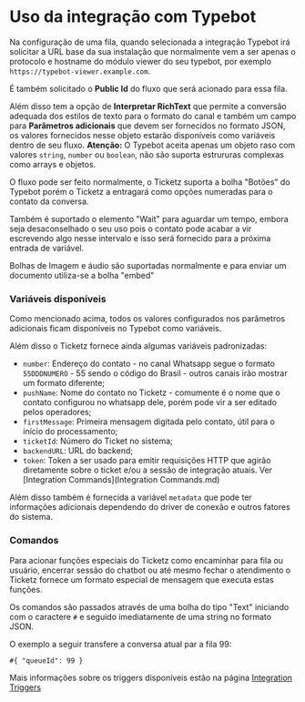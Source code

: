 Uso da integração com Typebot
=============================

Na configuração de uma fila, quando selecionada a integração Typebot irá
solicitar a URL base da sua instalação que normalmente vem a ser apenas
o protocolo e hostname do módulo viewer do seu typebot, por exemplo
`https://typebot-viewer.example.com`.

É também solicitado o **Public Id** do fluxo que será acionado para
essa fila.

Além disso tem a opção de **Interpretar RichText** que permite a conversão
adequada dos estilos de texto para o formato do canal e também um campo
para **Parâmetros adicionais** que devem ser fornecidos no formato
JSON, os valores fornecidos nesse objeto estarão disponíveis como variáveis
dentro de seu fluxo. **Atenção:** O Typebot aceita apenas um objeto
raso com valores `string`, `number` ou `boolean`, não são suporta
estrururas complexas como arrays e objetos.

O fluxo pode ser feito normalmente, o Ticketz suporta a bolha "Botões"
do Typebot porém o Ticketz a entragará como opções numeradas para o
contato da conversa.

Também é suportado o elemento "Wait" para aguardar um tempo, embora
seja desaconselhado o seu uso pois o contato pode acabar a vir escrevendo
algo nesse intervalo e isso será fornecido para a próxima entrada de
variável.

Bolhas de Imagem e áudio são suportadas normalmente e para enviar
um documento utiliza-se a bolha "embed"

### Variáveis disponíveis

Como mencionado acima, todos os valores configurados nos parâmetros
adicionais ficam disponíveis no Typebot como variáveis.

Além disso o Ticketz fornece ainda algumas variáveis padronizadas:

* `number`: Endereço do contato - no canal Whatsapp segue o formato
  `55DDDNUMERO` - 55 sendo o código do Brasil - outros canais
  irão mostrar um formato diferente;
* `pushName`: Nome do contato no Ticketz - comumente é o nome que
  o contato configurou no whatsapp dele, porém pode vir a ser
  editado pelos operadores;
* `firstMessage`: Primeira mensagem digitada pelo contato, útil
  para o início do processamento;
* `ticketId`: Número do Ticket no sistema;
* `backendURL`: URL do backend;
* `token`: Token a ser usado para emitir requisições HTTP que agirão
  diretamente sobre o ticket e/ou a sessão de integração atuais. Ver
  [Integration Commands](Integration Commands.md)

Além disso também é fornecida a variável `metadata` que pode ter
informações adicionais dependendo do driver de conexão e outros
fatores do sistema.

### Comandos

Para acionar funções especiais do Ticketz como encaminhar para fila ou
usuário, encerrar sessão do chatbot ou até mesmo fechar o atendimento
o Ticketz fornece um formato especial de mensagem que executa estas funções.

Os comandos são passados através de uma bolha do tipo "Text" iniciando com
o caractere `#` e seguido imediatamente de uma string no formato JSON.

O exemplo a seguir transfere a conversa atual par a fila 99:

```
#{ "queueId": 99 }
```

Mais informações sobre os triggers disponíveis estão na página
[Integration Triggers](Integration%20Triggers.md)
